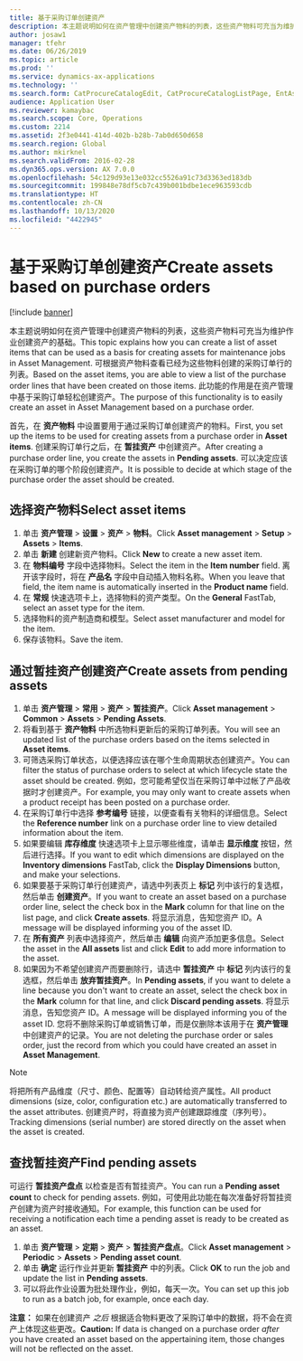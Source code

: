 ```yaml
---
title: 基于采购订单创建资产
description: 本主题说明如何在资产管理中创建资产物料的列表，这些资产物料可充当为维护作业创建资产的基础。
author: josaw1
manager: tfehr
ms.date: 06/26/2019
ms.topic: article
ms.prod: ''
ms.service: dynamics-ax-applications
ms.technology: ''
ms.search.form: CatProcureCatalogEdit, CatProcureCatalogListPage, EntAssetObjectItem, EntAssetPendingAssets
audience: Application User
ms.reviewer: kamaybac
ms.search.scope: Core, Operations
ms.custom: 2214
ms.assetid: 2f3e0441-414d-402b-b28b-7ab0d650d658
ms.search.region: Global
ms.author: mkirknel
ms.search.validFrom: 2016-02-28
ms.dyn365.ops.version: AX 7.0.0
ms.openlocfilehash: 54c129d93e13e032cc5526a91c73d3363ed183db
ms.sourcegitcommit: 199848e78df5cb7c439b001bdbe1ece963593cdb
ms.translationtype: HT
ms.contentlocale: zh-CN
ms.lasthandoff: 10/13/2020
ms.locfileid: "4422945"
---
```

# <a name="create-assets-based-on-purchase-orders"></a><span data-ttu-id="999f5-103">基于采购订单创建资产</span><span class="sxs-lookup"><span data-stu-id="999f5-103">Create assets based on purchase orders</span></span>

[!include [banner](../../includes/banner.md)]

 

<span data-ttu-id="999f5-104">本主题说明如何在资产管理中创建资产物料的列表，这些资产物料可充当为维护作业创建资产的基础。</span><span class="sxs-lookup"><span data-stu-id="999f5-104">This topic explains how you can create a list of asset items that can be used as a basis for creating assets for maintenance jobs in Asset Management.</span></span> <span data-ttu-id="999f5-105">可根据资产物料查看已经为这些物料创建的采购订单行的列表。</span><span class="sxs-lookup"><span data-stu-id="999f5-105">Based on the asset items, you are able to view a list of the purchase order lines that have been created on those items.</span></span> <span data-ttu-id="999f5-106">此功能的作用是在资产管理中基于采购订单轻松创建资产。</span><span class="sxs-lookup"><span data-stu-id="999f5-106">The purpose of this functionality is to easily create an asset in Asset Management based on a purchase order.</span></span>

<span data-ttu-id="999f5-107">首先，在 **资产物料** 中设置要用于通过采购订单创建资产的物料。</span><span class="sxs-lookup"><span data-stu-id="999f5-107">First, you set up the items to be used for creating assets from a purchase order in **Asset items**.</span></span> <span data-ttu-id="999f5-108">创建采购订单行之后，在 **暂挂资产** 中创建资产。</span><span class="sxs-lookup"><span data-stu-id="999f5-108">After creating a purchase order line, you create the assets in **Pending assets**.</span></span> <span data-ttu-id="999f5-109">可以决定应该在采购订单的哪个阶段创建资产。</span><span class="sxs-lookup"><span data-stu-id="999f5-109">It is possible to decide at which stage of the purchase order the asset should be created.</span></span>


## <a name="select-asset-items"></a><span data-ttu-id="999f5-110">选择资产物料</span><span class="sxs-lookup"><span data-stu-id="999f5-110">Select asset items</span></span>

1. <span data-ttu-id="999f5-111">单击 **资产管理** > **设置** > **资产** > **物料**。</span><span class="sxs-lookup"><span data-stu-id="999f5-111">Click **Asset management** > **Setup** > **Assets** > **Items**.</span></span>
2. <span data-ttu-id="999f5-112">单击 **新建** 创建新资产物料。</span><span class="sxs-lookup"><span data-stu-id="999f5-112">Click **New** to create a new asset item.</span></span>
3. <span data-ttu-id="999f5-113">在 **物料编号** 字段中选择物料。</span><span class="sxs-lookup"><span data-stu-id="999f5-113">Select the item in the **Item number** field.</span></span> <span data-ttu-id="999f5-114">离开该字段时，将在 **产品名** 字段中自动插入物料名称。</span><span class="sxs-lookup"><span data-stu-id="999f5-114">When you leave that field, the item name is automatically inserted in the **Product name** field.</span></span>
4. <span data-ttu-id="999f5-115">在 **常规** 快速选项卡上，选择物料的资产类型。</span><span class="sxs-lookup"><span data-stu-id="999f5-115">On the **General** FastTab, select an asset type for the item.</span></span>
5. <span data-ttu-id="999f5-116">选择物料的资产制造商和模型。</span><span class="sxs-lookup"><span data-stu-id="999f5-116">Select asset manufacturer and model for the item.</span></span>
6. <span data-ttu-id="999f5-117">保存该物料。</span><span class="sxs-lookup"><span data-stu-id="999f5-117">Save the item.</span></span>


## <a name="create-assets-from-pending-assets"></a><span data-ttu-id="999f5-118">通过暂挂资产创建资产</span><span class="sxs-lookup"><span data-stu-id="999f5-118">Create assets from pending assets</span></span>

1. <span data-ttu-id="999f5-119">单击 **资产管理** > **常用** > **资产** > **暂挂资产**。</span><span class="sxs-lookup"><span data-stu-id="999f5-119">Click **Asset management** > **Common** > **Assets** > **Pending Assets**.</span></span>
2. <span data-ttu-id="999f5-120">将看到基于 **资产物料** 中所选物料更新后的采购订单列表。</span><span class="sxs-lookup"><span data-stu-id="999f5-120">You will see an updated list of the purchase orders based on the items selected in **Asset items**.</span></span>
3. <span data-ttu-id="999f5-121">可筛选采购订单状态，以便选择应该在哪个生命周期状态创建资产。</span><span class="sxs-lookup"><span data-stu-id="999f5-121">You can filter the status of purchase orders to select at which lifecycle state the asset should be created.</span></span> <span data-ttu-id="999f5-122">例如，您可能希望仅当在采购订单中过帐了产品收据时才创建资产。</span><span class="sxs-lookup"><span data-stu-id="999f5-122">For example, you may only want to create assets when a product receipt has been posted on a purchase order.</span></span>
4. <span data-ttu-id="999f5-123">在采购订单行中选择 **参考编号** 链接，以便查看有关物料的详细信息。</span><span class="sxs-lookup"><span data-stu-id="999f5-123">Select the **Reference number** link on a purchase order line to view detailed information about the item.</span></span>
5. <span data-ttu-id="999f5-124">如果要编辑 **库存维度** 快速选项卡上显示哪些维度，请单击 **显示维度** 按钮，然后进行选择。</span><span class="sxs-lookup"><span data-stu-id="999f5-124">If you want to edit which dimensions are displayed on the **Inventory dimensions** FastTab, click the **Display Dimensions** button, and make your selections.</span></span>
6. <span data-ttu-id="999f5-125">如果要基于采购订单行创建资产，请选中列表页上 **标记** 列中该行的复选框，然后单击 **创建资产**。</span><span class="sxs-lookup"><span data-stu-id="999f5-125">If you want to create an asset based on a purchase order line, select the check box in the **Mark** column for that line on the list page, and click **Create assets**.</span></span> <span data-ttu-id="999f5-126">将显示消息，告知您资产 ID。</span><span class="sxs-lookup"><span data-stu-id="999f5-126">A message will be displayed informing you of the asset ID.</span></span>
7. <span data-ttu-id="999f5-127">在 **所有资产** 列表中选择资产，然后单击 **编辑** 向资产添加更多信息。</span><span class="sxs-lookup"><span data-stu-id="999f5-127">Select the asset in the **All assets** list and click **Edit** to add more information to the asset.</span></span>
8. <span data-ttu-id="999f5-128">如果因为不希望创建资产而要删除行，请选中 **暂挂资产** 中 **标记** 列内该行的复选框，然后单击 **放弃暂挂资产**。</span><span class="sxs-lookup"><span data-stu-id="999f5-128">In **Pending assets**, if you want to delete a line because you don't want to create an asset, select the check box in the **Mark** column for that line, and click **Discard pending assets**.</span></span> <span data-ttu-id="999f5-129">将显示消息，告知您资产 ID。</span><span class="sxs-lookup"><span data-stu-id="999f5-129">A message will be displayed informing you of the asset ID.</span></span> <span data-ttu-id="999f5-130">您将不删除采购订单或销售订单，而是仅删除本该用于在 **资产管理** 中创建资产的记录。</span><span class="sxs-lookup"><span data-stu-id="999f5-130">You are not deleting the purchase order or sales order, just the record from which you could have created an asset in **Asset Management**.</span></span>

>[!NOTE]
><span data-ttu-id="999f5-131">将把所有产品维度（尺寸、颜色、配置等）自动转给资产属性。</span><span class="sxs-lookup"><span data-stu-id="999f5-131">All product dimensions (size, color, configuration etc.) are automatically transferred to the asset attributes.</span></span> <span data-ttu-id="999f5-132">创建资产时，将直接为资产创建跟踪维度（序列号）。</span><span class="sxs-lookup"><span data-stu-id="999f5-132">Tracking dimensions (serial number) are stored directly on the asset when the asset is created.</span></span>


## <a name="find-pending-assets"></a><span data-ttu-id="999f5-133">查找暂挂资产</span><span class="sxs-lookup"><span data-stu-id="999f5-133">Find pending assets</span></span>

<span data-ttu-id="999f5-134">可运行 **暂挂资产盘点** 以检查是否有暂挂资产。</span><span class="sxs-lookup"><span data-stu-id="999f5-134">You can run a **Pending asset count** to check for pending assets.</span></span> <span data-ttu-id="999f5-135">例如，可使用此功能在每次准备好将暂挂资产创建为资产时接收通知。</span><span class="sxs-lookup"><span data-stu-id="999f5-135">For example, this function can be used for receiving a notification each time a pending asset is ready to be created as an asset.</span></span>

1. <span data-ttu-id="999f5-136">单击 **资产管理** > **定期** > **资产** > **暂挂资产盘点**。</span><span class="sxs-lookup"><span data-stu-id="999f5-136">Click **Asset management** > **Periodic** > **Assets** > **Pending asset count**.</span></span>
2. <span data-ttu-id="999f5-137">单击 **确定** 运行作业并更新 **暂挂资产** 中的列表。</span><span class="sxs-lookup"><span data-stu-id="999f5-137">Click **OK** to run the job and update the list in **Pending assets**.</span></span>
3. <span data-ttu-id="999f5-138">可以将此作业设置为批处理作业，例如，每天一次。</span><span class="sxs-lookup"><span data-stu-id="999f5-138">You can set up this job to run as a batch job, for example, once each day.</span></span>

<span data-ttu-id="999f5-139">**注意：** 如果在创建资产 *之后* 根据适合物料更改了采购订单中的数据，将不会在资产上体现这些更改。</span><span class="sxs-lookup"><span data-stu-id="999f5-139">**Caution:** If data is changed on a purchase order *after* you have created an asset based on the appertaining item, those changes will not be reflected on the asset.</span></span>

